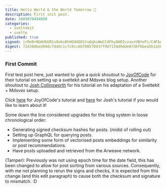 ```yaml
---
title: Hello World & the World Tomorrow 👋
description: First init post.
date: 1689870494000
categories:
  - sveltekit
  - svelte
published: true
signed: irReD+NbHdbUR1xOoko0hHOdUOO1YuQqkiWwCC4Fhy0ARIvzavoVBtePi/C4FbAIonbqMbyJz+E4yDM8+X27R2K6t2+xIZuh3Ch8wf2TZtB79A2cJDaJ80w344lFyD9d
digest: 72d360bed94dc7dddc1cfc8cc6bf08570437f9d7134d9dde07d6fbbea5b1a58e
---
```


### First Commit
First test post here, just wanted to give a quick shoutout to [JoyOfCode](https://joyofcode.xyz/) for their tutorial on setting up a sveltekit and Mdsvex blog setup. Another shoutout to [Josh Collinsworth](https://joshcollinsworth.com/) for his tutorial on his adaptation of a Sveltekit + Mdsvex setup. 

Click [here](https://joyofcode.xyz/sveltekit-markdown-blog#showing-a-single-post) for JoyOfCode's tutorial and [here](https://joshcollinsworth.com/blog/build-static-sveltekit-markdown-blog) for Josh's tutorial if you would like to learn about it!

Some down the line considered upgrades for the blog system in loose chronological order:
- Generating signed checksum hashes for posts. (midst of rolling out)
- Setting up GraphQL for querying posts.
- Implementing some form of vectorised posts embeddings for similarity or post recommendations.
- Have posts uploaded and retrieved from the Arweave network.

(Tamper):
Previously was not using epoch time for the date field, this has been changed to allow for post sorting from various sources. Consequently, with me not planning to rerun the signs and checks, it is expected from this change (and this edit paragraph) to cause both the checksum and signature to mismatch. :D 

